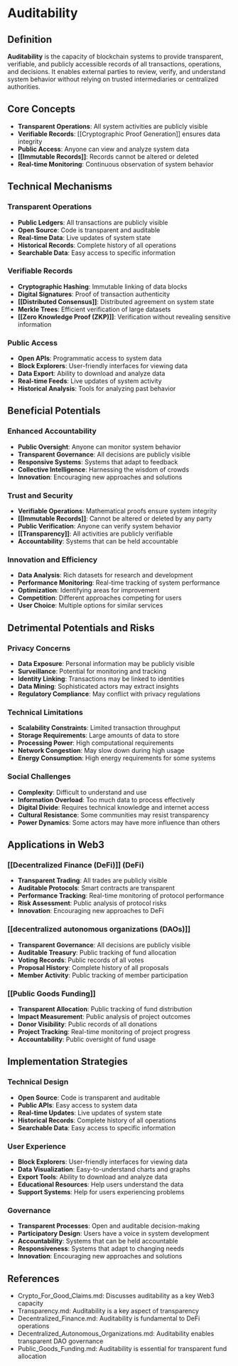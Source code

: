 # Auditability

## Definition

**Auditability** is the capacity of blockchain systems to provide transparent, verifiable, and publicly accessible records of all transactions, operations, and decisions. It enables external parties to review, verify, and understand system behavior without relying on trusted intermediaries or centralized authorities.

## Core Concepts

- **Transparent Operations**: All system activities are publicly visible
- **Verifiable Records**: [[Cryptographic Proof Generation]] ensures data integrity
- **Public Access**: Anyone can view and analyze system data
- **[[Immutable Records]]**: Records cannot be altered or deleted
- **Real-time Monitoring**: Continuous observation of system behavior

## Technical Mechanisms

### Transparent Operations
- **Public Ledgers**: All transactions are publicly visible
- **Open Source**: Code is transparent and auditable
- **Real-time Data**: Live updates of system state
- **Historical Records**: Complete history of all operations
- **Searchable Data**: Easy access to specific information

### Verifiable Records
- **Cryptographic Hashing**: Immutable linking of data blocks
- **Digital Signatures**: Proof of transaction authenticity
- **[[Distributed Consensus]]**: Distributed agreement on system state
- **Merkle Trees**: Efficient verification of large datasets
- **[[Zero Knowledge Proof (ZKP)]]**: Verification without revealing sensitive information

### Public Access
- **Open APIs**: Programmatic access to system data
- **Block Explorers**: User-friendly interfaces for viewing data
- **Data Export**: Ability to download and analyze data
- **Real-time Feeds**: Live updates of system activity
- **Historical Analysis**: Tools for analyzing past behavior

## Beneficial Potentials

### Enhanced Accountability
- **Public Oversight**: Anyone can monitor system behavior
- **Transparent Governance**: All decisions are publicly visible
- **Responsive Systems**: Systems that adapt to feedback
- **Collective Intelligence**: Harnessing the wisdom of crowds
- **Innovation**: Encouraging new approaches and solutions

### Trust and Security
- **Verifiable Operations**: Mathematical proofs ensure system integrity
- **[[Immutable Records]]**: Cannot be altered or deleted by any party
- **Public Verification**: Anyone can verify system behavior
- **[[Transparency]]**: All activities are publicly verifiable
- **Accountability**: Systems that can be held accountable

### Innovation and Efficiency
- **Data Analysis**: Rich datasets for research and development
- **Performance Monitoring**: Real-time tracking of system performance
- **Optimization**: Identifying areas for improvement
- **Competition**: Different approaches competing for users
- **User Choice**: Multiple options for similar services

## Detrimental Potentials and Risks

### Privacy Concerns
- **Data Exposure**: Personal information may be publicly visible
- **Surveillance**: Potential for monitoring and tracking
- **Identity Linking**: Transactions may be linked to identities
- **Data Mining**: Sophisticated actors may extract insights
- **Regulatory Compliance**: May conflict with privacy regulations

### Technical Limitations
- **Scalability Constraints**: Limited transaction throughput
- **Storage Requirements**: Large amounts of data to store
- **Processing Power**: High computational requirements
- **Network Congestion**: May slow down during high usage
- **Energy Consumption**: High energy requirements for some systems

### Social Challenges
- **Complexity**: Difficult to understand and use
- **Information Overload**: Too much data to process effectively
- **Digital Divide**: Requires technical knowledge and internet access
- **Cultural Resistance**: Some communities may resist transparency
- **Power Dynamics**: Some actors may have more influence than others

## Applications in Web3

### [[Decentralized Finance (DeFi)]] (DeFi)
- **Transparent Trading**: All trades are publicly visible
- **Auditable Protocols**: Smart contracts are transparent
- **Performance Tracking**: Real-time monitoring of protocol performance
- **Risk Assessment**: Public analysis of protocol risks
- **Innovation**: Encouraging new approaches to DeFi

### [[decentralized autonomous organizations (DAOs)]]
- **Transparent Governance**: All decisions are publicly visible
- **Auditable Treasury**: Public tracking of fund allocation
- **Voting Records**: Public records of all votes
- **Proposal History**: Complete history of all proposals
- **Member Activity**: Public tracking of member participation

### [[Public Goods Funding]]
- **Transparent Allocation**: Public tracking of fund distribution
- **Impact Measurement**: Public analysis of project outcomes
- **Donor Visibility**: Public records of all donations
- **Project Tracking**: Real-time monitoring of project progress
- **Accountability**: Public oversight of fund usage

## Implementation Strategies

### Technical Design
- **Open Source**: Code is transparent and auditable
- **Public APIs**: Easy access to system data
- **Real-time Updates**: Live updates of system state
- **Historical Records**: Complete history of all operations
- **Searchable Data**: Easy access to specific information

### User Experience
- **Block Explorers**: User-friendly interfaces for viewing data
- **Data Visualization**: Easy-to-understand charts and graphs
- **Export Tools**: Ability to download and analyze data
- **Educational Resources**: Help users understand the data
- **Support Systems**: Help for users experiencing problems

### Governance
- **Transparent Processes**: Open and auditable decision-making
- **Participatory Design**: Users have a voice in system development
- **Accountability**: Systems that can be held accountable
- **Responsiveness**: Systems that adapt to changing needs
- **Innovation**: Encouraging new approaches and solutions

## References
- Crypto_For_Good_Claims.md: Discusses auditability as a key Web3 capacity
- Transparency.md: Auditability is a key aspect of transparency
- Decentralized_Finance.md: Auditability is fundamental to DeFi operations
- Decentralized_Autonomous_Organizations.md: Auditability enables transparent DAO governance
- Public_Goods_Funding.md: Auditability is essential for transparent fund allocation
